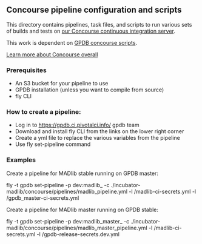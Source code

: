 <!-- Licensed to the Apache Software Foundation (ASF) under one
or more contributor license agreements.  See the NOTICE file
distributed with this work for additional information
regarding copyright ownership.  The ASF licenses this file
to you under the Apache License, Version 2.0 (the
"License"); you may not use this file except in compliance
with the License.  You may obtain a copy of the License at

  http://www.apache.org/licenses/LICENSE-2.0

Unless required by applicable law or agreed to in writing,
software distributed under the License is distributed on an
"AS IS" BASIS, WITHOUT WARRANTIES OR CONDITIONS OF ANY
KIND, either express or implied.  See the License for the
specific language governing permissions and limitations
under the License. -->

## Concourse pipeline configuration and scripts

This directory contains pipelines, task files, and scripts to run various sets of builds and tests on [our Concourse continuous integration server](http://gpdb.ci.pivotalci.info/).

This work is dependent on [GPDB concourse scripts](https://github.com/greenplum-db/gpdb/tree/master/concourse).

[Learn more about Concourse overall](http://concourse.ci/)

### Prerequisites

- An S3 bucket for your pipeline to use
- GPDB installation (unless you want to compile from source)
- fly CLI

### How to create a pipeline:

- Log in to https://gpdb.ci.pivotalci.info/ gpdb team
- Download and install fly CLI from the links on the lower right corner
- Create a yml file to replace the various variables from the pipeline
- Use fly set-pipeline command

### Examples

Create a pipeline for MADlib stable running on GPDB master:

fly -t gpdb set-pipeline -p dev:madlib_<myid> -c ./incubator-madlib/concourse/pipelines/madlib_pipeline.yml -l <path-to-secrets>/madlib-ci-secrets.yml -l <path-to-secrets>/gpdb_master-ci-secrets.yml

Create a pipeline for MADlib master running on GPDB stable:

fly -t gpdb set-pipeline -p dev:madlib_master_<myid> -c ./incubator-madlib/concourse/pipelines/madlib_master_pipeline.yml -l <path-to-secrets>/madlib-ci-secrets.yml -l <path-to-secrets>/gpdb-release-secrets.dev.yml


